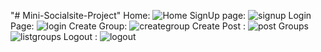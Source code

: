 "# Mini-Socialsite-Project" 
Home:
![Home](https://user-images.githubusercontent.com/63794908/91076981-f2ea2680-e65d-11ea-8da2-77c2fcacb9b7.png)
SignUp page:
![signup](https://user-images.githubusercontent.com/63794908/91076979-f2519000-e65d-11ea-9bf3-60b6c3f019a8.png)
Login Page:
![login](https://user-images.githubusercontent.com/63794908/91076977-f1206300-e65d-11ea-8147-3828f5fbcb22.png)
Create Group:
![creategroup](https://user-images.githubusercontent.com/63794908/91076972-eebe0900-e65d-11ea-84ef-7c0778f86cbc.png)
Create Post :
![post](https://user-images.githubusercontent.com/63794908/91076996-f7164400-e65d-11ea-8847-e233471efc16.png)
Groups 
![listgroups](https://user-images.githubusercontent.com/63794908/91077000-f8477100-e65d-11ea-8d33-a3180fb43c7e.png)
Logout :
![logout](https://user-images.githubusercontent.com/63794908/91076994-f67dad80-e65d-11ea-9977-9fe866eeec26.png)
